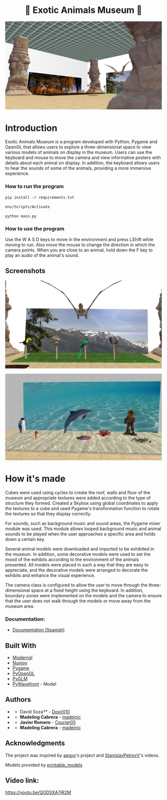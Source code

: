 <div align="center">
<h1 >🏢 Exotic Animals Museum 🏢</h1>
</div>

![Museum Gallery](https://github.com/madeinic/museumpg/blob/main/Documentation/Screenshots/interior%201.jpg)

# Introduction

Exotic Animals Museum is a program developed with Python, Pygame and OpenGL that allows users to explore a three-dimensional space to view various models of animals on display in the museum. Users can use the keyboard and mouse to move the camera and view informative posters with details about each animal on display. In addition, the keyboard allows users to hear the sounds of some of the animals, providing a more immersive experience.




### How to run the program

```
pip install -r requirements.txt 
```

```
env/Scripts/Activate 
```

```
python main.py
```

### How to use the program

Use the W A S D keys to move in the environment and press LShift while moving to run. Also move the mouse to change the direction in which the camera points. When you are close to an animal, hold down the F key to play an audio of the animal's sound.



## Screenshots

![Museum Exhibition](https://github.com/madeinic/museumpg/blob/main/Documentation/Screenshots/interior%202.jpg)

![Museum Exhibition](https://github.com/madeinic/museumpg/blob/main/Documentation/Screenshots/interior%203.jpg)

# How it's made


Cubes were used using cycles to create the roof, walls and floor of the museum and appropriate textures were added according to the type of structure they formed. Created a Skybox using global coordinates to apply the textures to a cube and used Pygame's transformation function to rotate the textures so that they display correctly.

For sounds, such as background music and sound areas, the Pygame mixer module was used. This module allows looped background music and animal sounds to be played when the user approaches a specific area and holds down a certain key.

Several animal models were downloaded and imported to be exhibited in the museum. In addition, some decorative models were used to set the mood of the exhibits according to the environment of the animals presented. All models were placed in such a way that they are easy to appreciate, and the decorative models were arranged to decorate the exhibits and enhance the visual experience.


The camera class is configured to allow the user to move through the three-dimensional space at a fixed height using the keyboard. In addition, boundary zones were implemented on the models and the camera to ensure that the user does not walk through the models or move away from the museum area.


### Documentation:

- [Documentation (Spanish)](<https://github.com/madeinic/museumpg/blob/main/Documentation/PaseoVirtualMuseo.pdf>)



## Built With

- [Moderngl](https://moderngl.readthedocs.io/en/5.8.2/) 
- [Numpy](https://numpy.org/) 
- [Pygame](https://www.pygame.org/news) 
- [PyOpenGL](https://pyopengl.sourceforge.net/) 
- [PyGLM](https://pypi.org/project/PyGLM/) 
- [PyWavefront](https://pypi.org/project/PyWavefront/) - Model

## Authors

- * David Soza** - [Doxir010](https://github.com/Doxir010)

- * **Madeling Cabrera** - [madeinic](https://github.com/madeinic)

- * **Javier Romero** - [Courier05](https://github.com/madeinic)

- * **Madeling Cabrera**  - [madeinic](https://github.com/madeinic)

## Acknowledgments
The project was inspired by [aagyo](https://github.com/aagyo/OpenGL-Museum?tab=readme-ov-file)'s project and [StanislavPetrovV](https://www.youtube.com/watch?v=eJDIsFJN4OQ&list=LL&index=22)'s videos.

Models provided by [printable_models](https://free3d.com/user/printable_models)

## Video link:
https://youtu.be/QODSXA7jR2M
